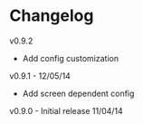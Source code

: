 Changelog
=========

v0.9.2
* Add config customization

v0.9.1 - 12/05/14
* Add screen dependent config

v0.9.0 - Initial release 11/04/14
